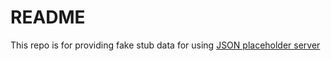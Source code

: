 # README

This repo is for providing fake stub data for using [JSON placeholder server](https://jsonplaceholder.typicode.com/)